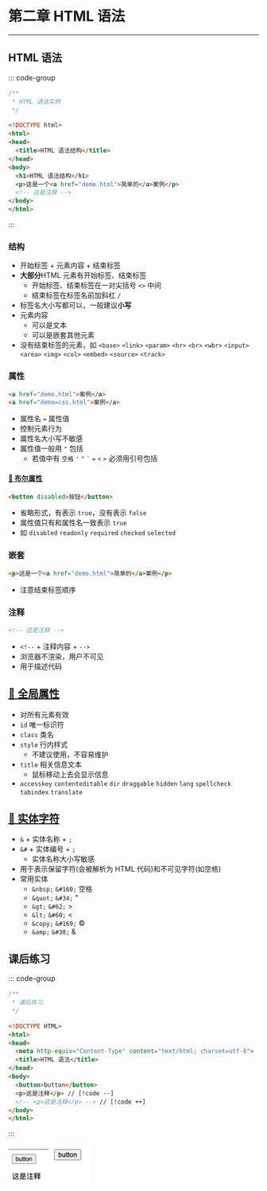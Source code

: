 # 第二章 HTML 语法

---

<Badge type="tip" text="html" />

## HTML 语法

::: code-group
```js :no-line-numbers [index.js]
/**
 * HTML 语法实例
 */
```
``` html [index.html]
<!DOCTYPE html>
<html>
<head>
  <title>HTML 语法结构</title>
</head>
<body>
  <h1>HTML 语法结构</h1>
  <p>这是一个<a href="demo.html">简单的</a>案例</p>
  <!-- 这是注释 -->
</body>
</html>
```
:::

### 结构

* 开始标签 + 元素内容 + 结束标签
* **大部分**HTML 元素有开始标签、结束标签
  * 开始标签、结束标签在一对尖括号 `<>` 中间
  * 结束标签在标签名前加斜杠 `/`
* 标签名大小写都可以，一般建议**小写**
* 元素内容
  * 可以是文本
  * 可以是嵌套其他元素
* 没有结束标签的元素，如 `<base>` `<link>` `<param>` `<hr>` `<br>` `<wbr>` `<input>` `<area>` `<img>` `<col>` `<embed>` `<source>` `<track>`

### 属性

```html
<a href="demo.html">案例</a>
<a href="demo=css.html">案例</a>
```

* 属性名 `=` 属性值
* 控制元素行为
* 属性名大小写不敏感
* 属性值一般用 `"` 包括
  * 若值中有 `空格` `'` `"` <code>\`</code> `=` `<` `>` 必须用引号包括

#### [🔗 布尔属性](https://developer.mozilla.org/zh-CN/docs/Web/HTML/Attributes#%E5%B8%83%E5%B0%94%E5%B1%9E%E6%80%A7)

```html
<button disabled>按钮</button>
```

* 省略形式，有表示 `true`，没有表示 `false`
* 属性值只有和属性名一致表示 `true`
* 如 `disabled` `readonly` `required` `checked` `selected`

### 嵌套

```html
<p>这是一个<a href="demo.html">简单的</a>案例</p>
```

* 注意结束标签顺序

### 注释

```html
<!-- 这是注释 -->
```

* <code>\<!--</code> + 注释内容 + <code>--\></code>
* 浏览器不渲染，用户不可见
* 用于描述代码

## [🔗 全局属性](https://developer.mozilla.org/zh-CN/docs/Web/HTML/Global_attributes)

* 对所有元素有效
* `id` 唯一标识符
* `class` 类名
* `style` 行内样式
  * 不建议使用，不容易维护
* `title` 相关信息文本
  * 鼠标移动上去会显示信息
* `accesskey` `contenteditable` `dir` `draggable` `hidden` `lang` `spellcheck` `tabindex` `translate`

## [🔗 实体字符](https://developer.mozilla.org/zh-CN/docs/Glossary/Entity)

* `&` + 实体名称 + `;`
* `&#` + 实体编号 + `;`
  * 实体名称大小写敏感
* 用于表示保留字符(会被解析为 HTML 代码)和不可见字符(如空格)
* 常用实体
  * `&nbsp;` `&#160;` 空格
  * `&quot;` `&#34;` "
  * `&gt;` `&#62;` >
  * `&lt;` `&#60;` <
  * `&copy;` `&#169;` ©
  * `&amp;` `&#38;` &

## 课后练习

::: code-group
```js :no-line-numbers [index.js]
/**
 * 课后练习
 */
```
``` html [index.html]
<!DOCTYPE HTML>
<html>
<head>
  <meta http-equiv="Content-Type" content="text/html; charset=utf-8">
  <title>HTML 语法</title>
</head>
<body>
  <button>button</button>
  <p>这是注释</p> // [!code --]
  <!-- <p>这是注释</p> --> // [!code ++]
</body>
</html>
```
:::

<img src="assets/grammar-test-1.png" width="80" alt="HTML 语法 课后练习">
<img src="assets/grammar-test-2.png" width="80" alt="HTML 语法 课后练习">